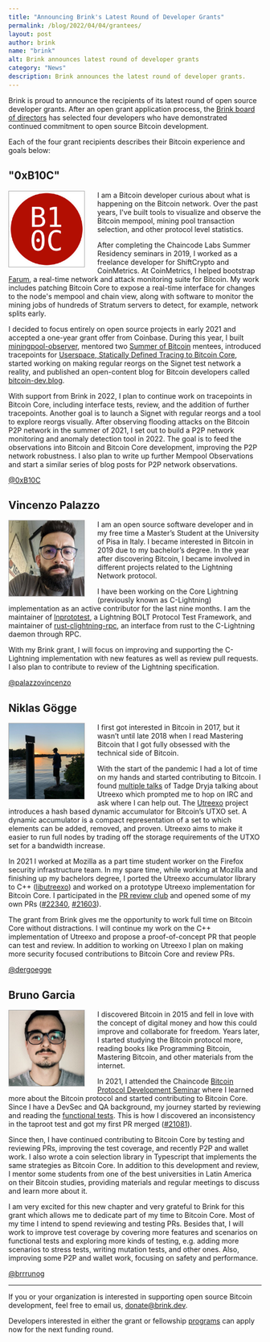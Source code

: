 ```yaml
---
title: "Announcing Brink's Latest Round of Developer Grants"
permalink: /blog/2022/04/04/grantees/
layout: post
author: brink
name: "brink"
alt: Brink announces latest round of developer grants
category: "News"
description: Brink announces the latest round of developer grants.
---
```


Brink is proud to announce the recipients of its latest round of open source developer grants.
After an open grant application process, the [Brink board of directors][brink
board] has selected four developers who have demonstrated continued commitment to
open source Bitcoin development.

Each of the four grant recipients describes their Bitcoin experience and goals below:

## "0xB10C"

<img src="/assets/images/0xb10c.png" alt="Picture of 0xb10c" style="float:left;border:1px solid
darkgray;margin-right:25px;width:150px;" />

I am a Bitcoin developer curious about what is happening on the Bitcoin
network. Over the past years, I've built tools to visualize and observe the
Bitcoin mempool, mining pool transaction selection, and other
protocol level statistics.

After completing the Chaincode Labs Summer Residency seminars in 2019, I worked
as a freelance developer for ShiftCrypto and CoinMetrics. At CoinMetrics, I
helped bootstrap [Farum][farum], a real-time network and attack monitoring suite for
Bitcoin. My work includes patching Bitcoin Core to expose a real-time interface
for changes to the node's mempool and chain view, along with software to monitor
the mining jobs of hundreds of Stratum servers to detect, for example, network
splits early.

I decided to focus entirely on open source projects in early 2021 and accepted
a one-year grant offer from Coinbase. During this year, I built
[miningpool-observer][miningpool-observer], mentored two [Summer of Bitcoin][sob] mentees, introduced
tracepoints for [Userspace, Statically Defined Tracing to Bitcoin Core][usdt], started
working on making regular reorgs on the Signet test network a reality, and
published an open-content blog for Bitcoin developers called
[bitcoin-dev.blog][bitcoin dev blog].

With support from Brink in 2022, I plan to continue work on tracepoints in
Bitcoin Core, including interface tests, review, and the addition of further
tracepoints. Another goal is to launch a Signet with regular reorgs and a tool
to explore reorgs visually. After observing flooding attacks on the Bitcoin P2P network in
the summer of 2021, I set out to build a P2P network monitoring and anomaly
detection tool in 2022. The goal is to feed the observations into Bitcoin and
Bitcoin Core development, improving the P2P network robustness. I also plan to
write up further Mempool Observations and start a similar series of blog posts
for P2P network observations.

[@0xB10C][0xB10C twitter]

## Vincenzo Palazzo

<img src="/assets/images/vincenzo-palazzo.jpg" alt="Picture of Vincenzo Palazzo" style="float:left;border:1px solid
darkgray;margin-right:25px;width:150px;" />

I am an open source software developer and in my free time a Master’s
Student at the University of Pisa in Italy. I became interested in Bitcoin in
2019 due to my bachelor’s degree. In the year after discovering Bitcoin, I
became involved in different projects related to the Lightning Network protocol.

I have been working on the Core Lightning (previously known as C-Lightning) implementation as an active
contributor for the last nine months. I am the maintainer of
[lnprototest][github lnprotest], a Lightning BOLT Protocol Test Framework,
and maintainer of [rust-clightning-rpc][github rust cl rpc], an interface from
rust to the C-Lightning daemon through RPC.

With my Brink grant, I will focus on improving and supporting the C-Lightning
implementation with new features as well as review pull requests. I also plan
to contribute to review of the Lightning specification.

[@palazzovincenzo][vincenzo twitter]

## Niklas Gögge

<img src="/assets/images/niklas-goegge.jpg" alt="Picture of Niklas Gögge" style="float:left;border:1px solid
darkgray;margin-right:25px;width:150px;" />

I first got interested in Bitcoin in 2017, but it wasn’t until late 2018 when I
read Mastering Bitcoin that I got fully obsessed with the technical side of Bitcoin.

With the start of the pandemic I had a lot of time on my hands and
started contributing to Bitcoin. I found [multiple talks][tadge talks] of Tadge Dryja talking
about Utreexo which prompted me to hop on IRC and ask where I can help out. The
[Utreexo][utreexo website] project introduces a hash based dynamic accumulator for Bitcoin’s UTXO
set. A dynamic accumulator is a compact representation of a set to which
elements can be added, removed, and proven. Utreexo aims to make it easier to run
full nodes by trading off the storage requirements of the UTXO set for a
bandwidth increase.

In 2021 I worked at Mozilla as a part time student worker on the Firefox
security infrastructure team. In my spare time, while working at Mozilla and
finishing up my bachelors degree, I ported the Utreexo accumulator library to
C++ ([libutreexo][libutreexo github]) and worked on a prototype Utreexo implementation for Bitcoin
Core. I participated in the [PR review club][pr review club] and opened some of my own PRs
([#22340][bitcoin 22340], [#21603][bitcoin 21603]).

The grant from Brink gives me the opportunity to work full time on Bitcoin Core
without distractions. I will continue my work on the C++ implementation of
Utreexo and propose a proof-of-concept PR that people can test and review. In
addition to working on Utreexo I plan on making more security focused
contributions to Bitcoin Core and review PRs.

[@dergoegge][niklas twitter]

## Bruno Garcia

<img src="/assets/images/bruno-garcia.jpg" alt="Picture of Bruno Garcia" style="float:left;border:1px solid
darkgray;margin-right:25px;width:150px;" />

I discovered Bitcoin in 2015 and fell in love with the concept of digital money
and how this could improve and collaborate for freedom. Years later, I started
studying the Bitcoin protocol more, reading books like Programming Bitcoin,
Mastering Bitcoin, and other materials from the internet.

In 2021, I attended the Chaincode [Bitcoin Protocol Development
Seminar][chaincode learning] where I learned more about the
Bitcoin protocol and started contributing to Bitcoin Core. Since I have a DevSec
and QA background, my journey started by reviewing and reading the [functional
tests][bitcoin functional tests]. This is how I discovered an
inconsistency in the taproot test and got my first PR merged ([#21081][bitcoin 21081]).

Since then, I have continued contributing to Bitcoin Core by testing and
reviewing PRs, improving the
test coverage, and recently P2P and wallet work. I also wrote a coin selection
library in Typescript that implements the same strategies as Bitcoin Core. In
addition to this development and review, I mentor some students from one of the best
universities in Latin America on their Bitcoin studies, providing materials and regular
meetings to discuss and learn more about it.

I am very excited for this new chapter and very grateful to Brink for this grant
which allows me to dedicate part of my time to Bitcoin Core. Most of my time I
intend to spend reviewing and testing PRs. Besides that, I will work to improve test
coverage by covering more features and scenarios on functional tests and
exploring more kinds of testing, e.g. adding more scenarios to stress tests,
writing mutation tests, and other ones. Also, improving some P2P and wallet
work, focusing on safety and performance.

[@brrrunog][bruno twitter]

___

If you or your organization is interested in supporting open source Bitcoin
development, feel free to email us, [donate@brink.dev][donate].

Developers interested in either the grant or fellowship [programs][programs] can
apply now for the next funding round.

[brink board]: /#board
[farum]: https://coinmetrics.io/farum/
[miningpool-observer]: https://miningpool.observer/
[sob]: https://www.summerofbitcoin.org/
[usdt]: https://b10c.me/blog/008-bitcoin-core-usdt-support/
[bitcoin dev blog]: https://bitcoin-dev.blog/
[0xB10C twitter]: https://twitter.com/0xB10C
[github lnprotest]: https://github.com/rustyrussell/lnprototest
[github rust cl rpc]: https://github.com/laanwj/rust-clightning-rpc
[vincenzo twitter]: https://twitter.com/PalazzoVincenzo
[tadge talks]: https://www.youtube.com/watch?v=edRun-6ubCc
[utreexo website]: https://dci.mit.edu/utreexo
[libutreexo github]: https://github.com/mit-dci/libutreexo
[pr review club]: https://bitcoincore.reviews/
[bitcoin 22340]: https://github.com/bitcoin/bitcoin/pull/22340
[bitcoin 21603]: https://github.com/bitcoin/bitcoin/pull/21603
[niklas twitter]: https://twitter.com/dergoegge
[chaincode learning]: https://learning.chaincode.com/
[bitcoin functional tests]: https://github.com/bitcoin/bitcoin/blob/master/test/functional/README.md
[bitcoin 21081]: https://github.com/bitcoin/bitcoin/pull/21081
[bruno twitter]: https://twitter.com/brrrunog
[donate]: mailto:donate@brink.dev
[programs]: /programs
